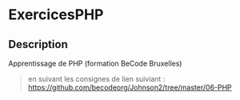 # ExercicesPHP

## Description
Apprentissage de PHP (formation BeCode Bruxelles)

>en suivant les consignes de lien suiviant :
https://github.com/becodeorg/Johnson2/tree/master/06-PHP
